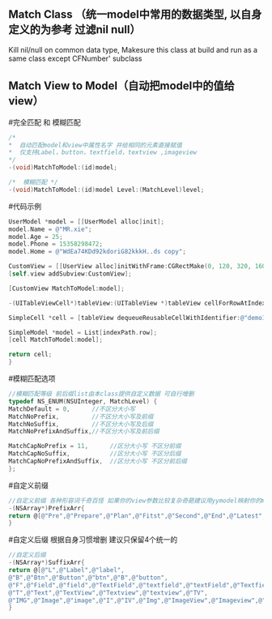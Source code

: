 ##  Match Class （统一model中常用的数据类型, 以自身定义的为参考 过滤nil null）

Kill nil/null on common data type,  Makesure this class at build and run as a same class except CFNumber' subclass




##  Match View to Model（自动把model中的值给view）

#完全匹配 和 模糊匹配
```objective-c
/* 
*  自动匹配model和view中属性名字 并给相同的元素直接赋值
*  仅支持Label，button，textfield，textview ,imageview
*/
-(void)MatchToModel:(id)model;

/*  模糊匹配 */
-(void)MatchToModel:(id)model Level:(MatchLevel)level;
```

#代码示例
```objective-c
UserModel *model = [[UserModel alloc]init];
model.Name = @"MR.xie";
model.Age = 25;
model.Phone = 15358298472;
model.Home = @"WdEa74KDd92kdoriG82kkkH..ds copy";

CustomView = [[UserView alloc]initWithFrame:CGRectMake(0, 120, 320, 160)];
[self.view addSubview:CustomView];

[CustomView MatchToModel:model];
```

```objective-c
-(UITableViewCell*)tableView:(UITableView *)tableView cellForRowAtIndexPath:(NSIndexPath *)indexPath{

SimpleCell *cell = [tableView dequeueReusableCellWithIdentifier:@"demo1" forIndexPath:indexPath];

SimpleModel *model = List[indexPath.row];
[cell MatchToModel:model];

return cell;
}
```

#模糊匹配选项
```objective-c
//模糊匹配等级 前后缀list由本class提供自定义数据 可自行增删
typedef NS_ENUM(NSUInteger, MatchLevel) {
MatchDefault = 0,      //不区分大小写
MatchNoPrefix,         //不区分大小写及前缀
MatchNoSuffix,         //不区分大小写及后缀
MatchNoPrefixAndSuffix,//不区分大小写及前后缀

MatchCapNoPrefix = 11,      //区分大小写 不区分前缀
MatchCapNoSuffix,           //区分大小写 不区分后缀
MatchCapNoPrefixAndSuffix,  //区分大小写 不区分前后缀
};
```




#自定义前缀 
```objective-c
//自定义前缀 各种形容词千奇百怪 如果你的view参数比较复杂奇葩建议用yymodel映射你的model
-(NSArray*)PrefixArr{
return @[@"Pre",@"Prepare",@"Plan",@"Fitst",@"Second",@"End",@"Latest",@"Old",@"New"];
}
```


#自定义后缀 根据自身习惯增删 建议只保留4个统一的
```objective-c
//自定义后缀
-(NSArray*)SuffixArr{
return @[@"L",@"Label",@"label",
@"B",@"Btn",@"Button",@"btn",@"B",@"button",
@"F",@"Field",@"field",@"TextField",@"textfield",@"textField",@"Textfield",@"TF",
@"T",@"Text",@"TextView",@"Textview",@"textview",@"TV",
@"IMG",@"Image",@"image",@"I",@"IV",@"Img",@"ImageView",@"Imageview",@"imageview",@"imageView"];
}
```




